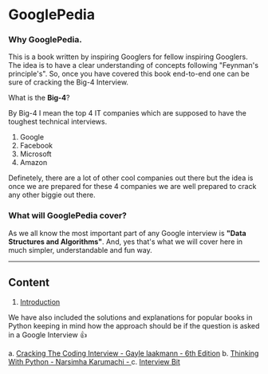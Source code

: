 

GooglePedia
===========

### Why GooglePedia.

This is a book written by inspiring Googlers for fellow inspiring Googlers. The idea is to have a clear understanding of concepts following "Feynman's principle's". So, once you have covered this book end-to-end one can be sure of cracking the Big-4 Interview.

What is the **Big-4**?

By Big-4 I mean the top 4 IT companies which are supposed to have the toughest technical interviews.

 1. Google
 2. Facebook
 3. Microsoft
 4. Amazon

Definetely, there are a lot of other cool companies out there but the idea is once we are prepared for these 4 companies we are well prepared to crack any other biggie out there.


### What will GooglePedia cover?

As we all know the most important part of any Google interview is **"Data Structures and Algorithms"**.
And, yes that's what we will cover here in much simpler, understandable and fun way.

----------
Content
-------

 1. [Introduction](https://github.com/aayush-bhardwaj/GooglePedia/blob/master/Users/Aayush/Checkpoints/Book/01.Introduction/01.Introduction.md)

We have also included the solutions and explanations for popular books in Python keeping in mind how the approach should be if the question is asked in a Google Interview :thumbsup:

 a. [Cracking The Coding Interview - Gayle laakmann - 6th Edition](https://github.com/aayush-bhardwaj/GooglePedia/tree/master/Users/Aayush/Checkpoints/Book/CrackingTheCodingInterview)
 b. [Thinking With Python - Narsimha Karumachi - ](https://github.com/aayush-bhardwaj/GooglePedia/tree/master/Users/Aayush/Checkpoints/Book/ThinkingWithPython)
 c. [Interview Bit](https://github.com/aayush-bhardwaj/GooglePedia/tree/master/Users/Aayush/Checkpoints/Book/InterviewBit)

 
